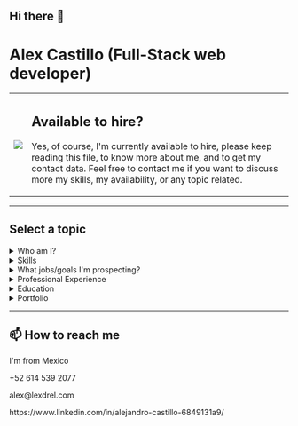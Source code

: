 ## Hi there 👋

<!--
**dvlex/dvlex** is a ✨ _special_ ✨ repository because its `README.md` (this file) appears on your GitHub profile.

Here are some ideas to get you started:

- 🔭 I’m currently working on ...
- 🌱 I’m currently learning ...
- 👯 I’m looking to collaborate on ...
- 🤔 I’m looking for help with ...
- 💬 Ask me about ...
- 📫 How to reach me: ...
- 😄 Pronouns: ...
- ⚡ Fun fact: ...
-->
# Alex Castillo (Full-Stack web developer)
<table>
  <tr >
    <td>
      <img src="https://user-images.githubusercontent.com/59240486/142672971-8eaae868-6b36-442e-8c40-3a4d17ce7c97.png">
    </td>
    <td>
      <h2>Available to hire?</h2>
      <p>
       Yes, of course, I'm currently available to hire, please keep reading this file, to know more about me, and to get my contact data. Feel free to contact me if you want to discuss more my skills, my availability, or any topic related.    
      </p>
    </td>
  </tr>
</table>
<hr />
<h2>Select a topic</h2>


<details><summary>Who am I?</summary>
  <h2>Who am I?</h2>
👋 Hi, I’m Alex Castillo, 

I know how to work, learning fast new tools and paradigms collaboratively, using all the experience I gained through life experiences, and of course coding every day at Microverse, with a high amount of other developers around the world. Complying with the deadlines.

Just started the Miccroverse program, and I noticed the importance of learning and adapting to new languages and developing paradigms, and that allowed me to create a lot of capstone projects in Javascript, HTML, CSS, and some frameworks related to that.

With my professional experience, even if it’s not related to software development, I learned to lead collaborative teams, to achieve goals, while keeping constant learning to myself and all the team's members.
</details>

<details><summary>Skills</summary>
  <h2>My current skills</h2>
  <table>
    <tr>
      <td><h3>Front-End</h3></td>
      <td>
        <p>JavaScritp</p>
        <p>React</p>
        <p>Redux</p>
        <p>Html5</p>
        <p>CSS3</p>
      </td>
    </tr>
    <tr>
      <td><h3>Back-End</h3></td>
      <td>
        <p>Ruby</p>
        <p>Ruby on Rails</p>
        <p>MySQL</p>
        <p>MSSQL</p>
        <p>SQL Management Studio</p>
        <p>C#</p>
        <p>ASP.Net core (MVC, API, Razor pages)</p>
      </td>
    </tr>
    <tr>
      <td><h3>Tools & Methods</h3></td>
      <td>
        <p>Git</p>
        <p>GitHub</p>
        <p>Heroku</p>
        <p>Mobile/Responsive Development</p>
        <p>Chrome Dev Tools</p>
      </td>
    </tr>
    <tr>
      <td><h3>Professional</h3></td>
      <td>
        <p>Remote Pair-Programming</p>
        <p>Teamwork</p>
        <p>Mentoring</p>
      </td>
    </tr>
  </table>
</details> 

<details><summary>What jobs/goals I'm prospecting?</summary>
<h2>What jobs/goals that I'm prospecting?</h2>
<p>👀 I’m a full-stack interested in developing with HTML, CSS, JS, Ruby, and RoR, however, I love to develop APIs with dotnet, and front-end with Angular.</p>
<p>🌱 I’m currently at Microverse Program, developing every day in a collaborative environment 5 days a week, to reach knowledge about collaborative developing teams, with people all around the world.</p>
</details>

<details><summary>Professional Experience</summary>
<h2>Professional Experience</h2>
  <table>
    <tr>
      <th>Company</th>
      <th>From - To</th>
      <th>Position</th>
      <th>Activities</th>
    </tr>
    <tr>
      <td>Microverse</td>
      <td>August 2021 - Current</td>
      <td>Bootcamp remote</td>
      <td>
        <p>Mentored junior web developers, providing technical support through code reviews.</p>
        <p>Proposed improvements to code organization to improve code quality and overall performance.</p>
        <p>Provided advice and tips on how to maintain motivation to maintain longevity in the program.</p>
      </td>
    </tr>
    <tr>
      <td>Freelancer</td>
      <td>December 2006 - August 2021</td>
      <td>Freelancer remote</td>
      <td>
        <p>Started to learn in Udemy, HTML, CSS, JS, C#, dotnet MVC, API (near January 2021).</p>
        <p>Worked developing software, at a local University, with degree systems they use (VB6, MSSQL, ADO).</p>
        <p>Worked developing software, at a local University, with Computer Laboratory systems they use (VB6, MSSQL, ADO).</p>
      </td>
    </tr>
    <tr>
      <td>TELMEX</td>
      <td>December 2006 - Current</td>
      <td>Telecommunications Technician</td>
      <td>
        <p>Work with <a href="https://es.wikipedia.org/wiki/GPON">GPON</a> equipment, giving them preventive and corrective mantainance.</p>
        <p>Work with <a href="https://www.emerson.com/documents/automation/product-data-sheet-industrial-power-supplies-emerson-en-7180716.pdf">Direct Current Idustrial Power Supplies</a> equipment, giving them preventive and corrective mantainance.</p>
        <p>Work with <a href="https://en.wikipedia.org/wiki/AXE_telephone_exchange#:~:text=The%20AXE%20telephone%20exchange%20is,subsidiary%20of%20Ericsson%20and%20Televerket.&text=The%20brain%20of%20the%20AXE,dual%20processor%20system%20called%20APZ.">Conmuted telephone exchange</a> equipment, giving them preventive and corrective mantainance.</p>
      </td>
    </tr>
  </table>
</details>

<details><summary>Education</summary>
<h2>Education</h2>
  <table>
    <tr>
      <th>School</th>
      <th>From - To</th>
      <th>Degree/program</th>
      <th>Activities</th>
    </tr>
    <tr>
      <td>Microverse</td>
      <td>August 2021 - Current</td>
      <td>Remote Full Stack Web Development Program</td>
      <td>
      <p>Spent 1300+ hours mastering algorithms, data structures, and full-stack development while simultaneously developing projects with Ruby, Rails, JavaScript, React, and Redux.</p>
      <p>Developed skills in remote pair programming using GitHub, industry-standard git-flow, and daily standups to communicate and collaborate with international remote developers.</p>
      </td>
    </tr>
    <tr>
      <td>Udemy</td>
      <td>November 2020 - August 2021</td>
      <td>Web Developer (I was a Windows developer)</td>
      <td>
        <p>Relearn Visual Studio, with the new .Net technologies, like dotnet MVC, API, and razor pages with C#.</p>
        <p>Learn Angular, and how to consume APIs.</p>
        <p>Basics of web and HTML.</p>
      </td>
    </tr>
    <tr>
      <td>INSTITUTO TECNOLOGICO DE CIUDAD CUAUHTEMOC</td>
      <td>August 2001 - August 2006</td>
      <td>Systems Engineer</td>
      <td>
        <p>Design Computer Lab management system, and started to develop it leading a team.</p>
        <p>Participation in the national programming contest in Celaya, obtaining 6th place.</p>
        <p>Participation in Local programing contest in ITCC, obtaining 1st place.</p>
      </td>
    </tr>
  </table>
</details>

<details><summary>Portfolio</summary>
<h2>Portfolio Front-end</h2>
  
  <table>
    <tr>
      <th>Demo link - Repo Link</th>      
      <th>Description</th>
    </tr>
    <tr>
      <td>
        <a _blank href="https://capstone-react-wikitelmex.herokuapp.com/">Covid Current Data</a> -
        <a _blank href="https://github.com/Wikitelmex/capstone-react">Repo</a> 
      </td>
      <td>
        React, Bootstrap, Axios. I loved this project, it makes an initial Global Covid Fetch data to an API, and when you click every country, it makes a new API fetch to retrieve the specific country Data.
      </td>
    </tr>
    <tr>
      <td>
        <a _blank href="https://wikitelmex.github.io/Leaderboard/">Leader Board</a> -
        <a _blank href="https://github.com/Wikitelmex/Leaderboard">Repo</a> 
      </td>
      <td>
        Html, CSS, Bootstrap, Javascript Vanilla, Axios. This project makes an API where CRUD data from the server using Axios, I loved this project because I explored a lot about consuming API and giving style with Bootstrap.
      </td>
    </tr>   
    <tr>
      <td>
        <a _blank href="https://wikitelmex.github.io/space2/">Space X</a> -
        <a _blank href="https://github.com/Wikitelmex/space2">Repo</a> 
      </td>
      <td>
        React, Bootstrap, Axios. This project was made with teamwork collaborating with Abel Lavieri, we made code reviews from each other, to maximize the quality of the code, This App consumes an API, that fetches data from Space X missions and Rockets.
      </td>
    </tr>
    <tr>
      <td>
        <a _blank href="https://wikitelmex.github.io/math-magicians/">Calculator</a> -
        <a _blank href="https://github.com/Wikitelmex/math-magicians">Repo</a> 
      </td>
      <td>
        React, Bootstrap. This was my first React SPA, it contains a totally functional Calculator.
      </td>
    </tr>
    <tr>
      <td>
        <a _blank href="https://wikitelmex.github.io/BreakingBad/">Breaking Bad App</a> -
        <a _blank href="https://github.com/Wikitelmex/BreakingBad">Repo</a> 
      </td>
      <td>
        HTML, CSS, Bootstrap, JS Vanilla, Axios. This was a collaborative project, made with my Friend Nacho Sala in a remote environment. It was pretty cool work with him, we used a pseudo-JS framework that I made to save a lot of time making it.
      </td>
    </tr>
    <tr>
      <td>
        <a _blank href="https://wikitelmex.github.io/ToDoProject/">To DO App</a> -
        <a _blank href="https://github.com/Wikitelmex/ToDoProject">Repo</a> 
      </td>
      <td>
        HTML, CSS, Bootstrap, JS Vanilla, Local Storage. I applied all my knowledge in Javascript Vanilla, CSS, and Bootstrap, using Classes, Events, and LocalStorage to make a functional To-Do app.
      </td>
    </tr>
    <tr>
      <td>
        <a _blank href="https://wikitelmex.github.io/awesome-books/">Book Storage App</a> -
        <a _blank href="https://github.com/Wikitelmex/awesome-books">Repo</a> 
      </td>
      <td>
        HTML, CSS, Bootstrap, JS Vanilla, Local Storage. This App is an SPA, created totally with JS vanilla, HTML, and CSS, I learned a lot about Bootstrap here, to save time styling.
      </td>
    </tr>
    <tr>
      <td>
        <a _blank href="https://wikitelmex.github.io/capstone-module1/index.html">Global Summit App</a> -
        <a _blank href="https://github.com/Wikitelmex/capstone-module1">Repo</a> 
      </td>
      <td>
        HTML, CSS, Bootstrap, JS Vanilla. In this Project, I must follow the design guides from a template, to fit its style, also the "Feature Speakers Cards" were generated Dynamically with JS.
      </td>
    </tr>
    <tr>
      <td>
        <a _blank href="https://wikitelmex.github.io/Portfolio/">HTML Portfolio</a> -
        <a _blank href="https://github.com/Wikitelmex/Portfolio">Repo</a> 
      </td>
      <td>
        HTML, CSS. In this Project, I must follow the design guides from a Figma template, with High standards in sight from the code reviewers. Also, responsive CSS, taking a mobile-first approach.
      </td>
    </tr>
  </table>
  
  <h2>Portfolio Back-end</h2>
  <p>Coming soon Ruby on Rails and C# dotnet Backend projects</p>
</details>

<hr />
<h2>📫 How to reach me</h2>
  <p>I'm from Mexico</p>
  <p>+52 614 539 2077</p>
  <p>alex@lexdrel.com</p>
<p>https://www.linkedin.com/in/alejandro-castillo-6849131a9/</p>

